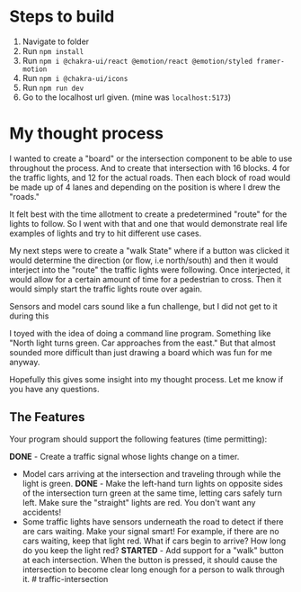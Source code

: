 # Steps to build

1. Navigate to folder
2. Run `npm install`
3. Run `npm i @chakra-ui/react @emotion/react @emotion/styled framer-motion`
4. Run `npm i @chakra-ui/icons`
5. Run `npm run dev`
6. Go to the localhost url given. (mine was `localhost:5173`)

# My thought process

I wanted to create a "board" or the intersection component to be able to use throughout the process. And to create that intersection with 16 blocks. 4 for the traffic lights, and 12 for the actual roads. Then each block of road would be made up of 4 lanes and depending on the position is where I drew the "roads." 

It felt best with the time allotment to create a predetermined "route" for the lights to follow. So I went with that and one that would demonstrate real life examples of lights and try to hit different use cases. 

My next steps were to create a "walk State" where if a button was clicked it would determine the direction (or flow, i.e north/south) and then it would interject into the "route" the traffic lights were following. Once interjected, it would allow for a certain amount of time for a pedestrian to cross. Then it would simply start the traffic lights route over again.

Sensors and model cars sound like a fun challenge, but I did not get to it during this

I toyed with the idea of doing a command line program. Something like "North light turns green. Car approaches from the east." But that almost sounded more difficult than just drawing a board which was fun for me anyway. 

Hopefully this gives some insight into my thought process. Let me know if you have any questions.

## The Features

Your program should support the following features (time permitting):

**DONE** - Create a traffic signal whose lights change on a timer. 
- Model cars arriving at the intersection and traveling through while the light is green.
**DONE** - Make the left-hand turn lights on opposite sides of the intersection turn green at the same time, letting cars safely turn left. Make sure the "straight" lights are red. You don't want any accidents!
- Some traffic lights have sensors underneath the road to detect if there are cars waiting. Make your signal smart! For example, if there are no cars waiting, keep that light red. What if cars begin to arrive? How long do you keep the light red?
**STARTED** - Add support for a "walk" button at each intersection. When the button is pressed, it should cause the intersection to become clear long enough for a person to walk through it.
#   t r a f f i c - i n t e r s e c t i o n  
 